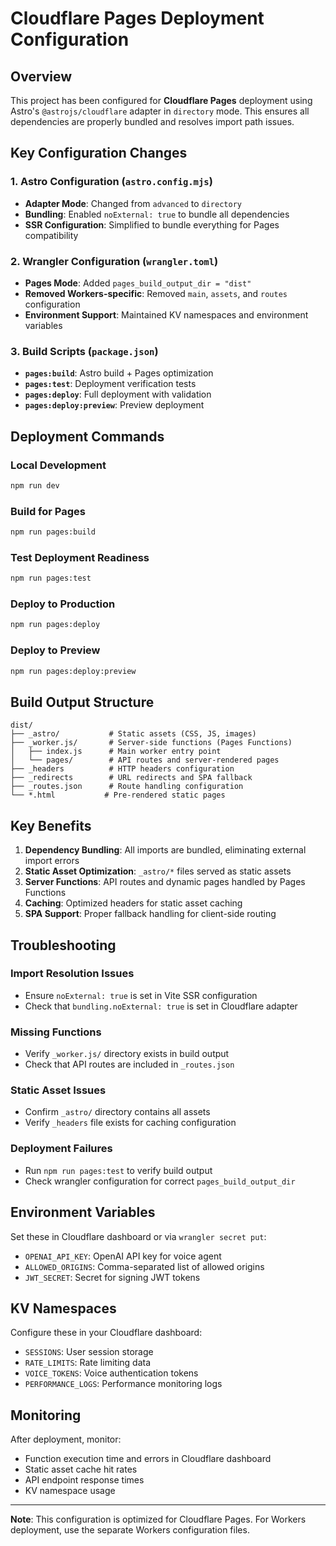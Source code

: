 # Cloudflare Pages Deployment Configuration

<!--
 * DREAMFORGE HIVE-MIND CHAIN OF CUSTODY
 *
 * @file-purpose: Documentation for Cloudflare Pages deployment configuration
 * @version: 1.0.0
 * @init-author: developer-agent
 * @init-cc-sessionId: cc-unknown-20250816-590
 * @init-timestamp: 2025-08-16T12:20:00Z
 * @reasoning:
 * - **Objective:** Document Pages deployment configuration changes
 * - **Strategy:** Provide clear deployment instructions and troubleshooting guide
 * - **Outcome:** Complete deployment documentation for team reference
 -->

## Overview

This project has been configured for **Cloudflare Pages** deployment using Astro's `@astrojs/cloudflare` adapter in `directory` mode. This ensures all dependencies are properly bundled and resolves import path issues.

## Key Configuration Changes

### 1. Astro Configuration (`astro.config.mjs`)

- **Adapter Mode**: Changed from `advanced` to `directory`
- **Bundling**: Enabled `noExternal: true` to bundle all dependencies
- **SSR Configuration**: Simplified to bundle everything for Pages compatibility

### 2. Wrangler Configuration (`wrangler.toml`)

- **Pages Mode**: Added `pages_build_output_dir = "dist"`
- **Removed Workers-specific**: Removed `main`, `assets`, and `routes` configuration
- **Environment Support**: Maintained KV namespaces and environment variables

### 3. Build Scripts (`package.json`)

- **`pages:build`**: Astro build + Pages optimization
- **`pages:test`**: Deployment verification tests
- **`pages:deploy`**: Full deployment with validation
- **`pages:deploy:preview`**: Preview deployment

## Deployment Commands

### Local Development
```bash
npm run dev
```

### Build for Pages
```bash
npm run pages:build
```

### Test Deployment Readiness
```bash
npm run pages:test
```

### Deploy to Production
```bash
npm run pages:deploy
```

### Deploy to Preview
```bash
npm run pages:deploy:preview
```

## Build Output Structure

```
dist/
├── _astro/           # Static assets (CSS, JS, images)
├── _worker.js/       # Server-side functions (Pages Functions)
│   ├── index.js      # Main worker entry point
│   └── pages/        # API routes and server-rendered pages
├── _headers          # HTTP headers configuration
├── _redirects        # URL redirects and SPA fallback
├── _routes.json      # Route handling configuration
└── *.html           # Pre-rendered static pages
```

## Key Benefits

1. **Dependency Bundling**: All imports are bundled, eliminating external import errors
2. **Static Asset Optimization**: `_astro/*` files served as static assets
3. **Server Functions**: API routes and dynamic pages handled by Pages Functions
4. **Caching**: Optimized headers for static asset caching
5. **SPA Support**: Proper fallback handling for client-side routing

## Troubleshooting

### Import Resolution Issues
- Ensure `noExternal: true` is set in Vite SSR configuration
- Check that `bundling.noExternal: true` is set in Cloudflare adapter

### Missing Functions
- Verify `_worker.js/` directory exists in build output
- Check that API routes are included in `_routes.json`

### Static Asset Issues
- Confirm `_astro/` directory contains all assets
- Verify `_headers` file exists for caching configuration

### Deployment Failures
- Run `npm run pages:test` to verify build output
- Check wrangler configuration for correct `pages_build_output_dir`

## Environment Variables

Set these in Cloudflare dashboard or via `wrangler secret put`:

- `OPENAI_API_KEY`: OpenAI API key for voice agent
- `ALLOWED_ORIGINS`: Comma-separated list of allowed origins
- `JWT_SECRET`: Secret for signing JWT tokens

## KV Namespaces

Configure these in your Cloudflare dashboard:

- `SESSIONS`: User session storage
- `RATE_LIMITS`: Rate limiting data
- `VOICE_TOKENS`: Voice authentication tokens
- `PERFORMANCE_LOGS`: Performance monitoring logs

## Monitoring

After deployment, monitor:

- Function execution time and errors in Cloudflare dashboard
- Static asset cache hit rates
- API endpoint response times
- KV namespace usage

---

**Note**: This configuration is optimized for Cloudflare Pages. For Workers deployment, use the separate Workers configuration files.

<!--
 * DREAMFORGE AUDIT TRAIL
 *
 * ---
 * @revision: 1.0.0
 * @author: developer-agent
 * @cc-sessionId: cc-unknown-20250816-590
 * @timestamp: 2025-08-16T12:20:00Z
 * @reasoning:
 * - **Objective:** Complete deployment documentation
 * - **Strategy:** Comprehensive guide covering configuration, deployment, and troubleshooting
 * - **Outcome:** Team-ready documentation for Pages deployment
 */